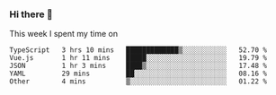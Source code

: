 ### Hi there 👋

<!--
**qiruohan/qiruohan** is a ✨ _special_ ✨ repository because its `README.md` (this file) appears on your GitHub profile.

Here are some ideas to get you started:

- 🔭 I’m currently working on ...
- 🌱 I’m currently learning ...
- 👯 I’m looking to collaborate on ...
- 🤔 I’m looking for help with ...
- 💬 Ask me about ...
- 📫 How to reach me: ...
- 😄 Pronouns: ...
- ⚡ Fun fact: ...
-->

This week I spent my time on 
<!--START_SECTION:waka-->

```text
TypeScript   3 hrs 10 mins   █████████████▒░░░░░░░░░░░   52.70 %
Vue.js       1 hr 11 mins    █████░░░░░░░░░░░░░░░░░░░░   19.79 %
JSON         1 hr 3 mins     ████▒░░░░░░░░░░░░░░░░░░░░   17.48 %
YAML         29 mins         ██░░░░░░░░░░░░░░░░░░░░░░░   08.16 %
Other        4 mins          ▒░░░░░░░░░░░░░░░░░░░░░░░░   01.22 %
```

<!--END_SECTION:waka-->
